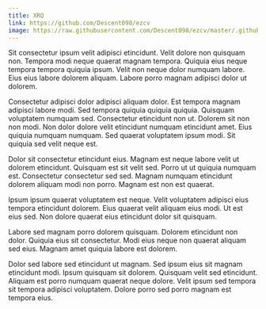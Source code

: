 ```yaml
---
title: XRQ
link: https://github.com/Descent098/ezcv
image: https://raw.githubusercontent.com/Descent098/ezcv/master/.github/logo.png
---
```


Sit consectetur ipsum velit adipisci etincidunt. Velit dolore non quisquam non. Tempora modi neque quaerat magnam tempora. Quiquia eius neque tempora tempora quiquia ipsum. Velit non neque dolor numquam labore. Eius eius labore dolorem aliquam. Labore porro magnam adipisci dolor ut dolorem.

Consectetur adipisci dolor adipisci aliquam dolor. Est tempora magnam adipisci labore modi. Sed tempora quiquia quiquia quiquia. Quisquam voluptatem numquam sed. Consectetur etincidunt non ut. Dolorem sit non non modi. Non dolor dolore velit etincidunt numquam etincidunt amet. Eius quiquia numquam numquam. Sed quaerat voluptatem ipsum modi. Sit quiquia sed velit neque est.

Dolor sit consectetur etincidunt eius. Magnam est neque labore velit ut dolorem etincidunt. Quisquam est sit velit sed. Porro ut ut quiquia numquam est. Consectetur consectetur sed sed. Magnam numquam etincidunt dolorem aliquam modi non porro. Magnam est non est quaerat.

Ipsum ipsum quaerat voluptatem est neque. Velit voluptatem adipisci eius tempora etincidunt dolorem. Eius quaerat velit aliquam eius modi. Ut est eius sed. Non dolore quaerat eius etincidunt dolor sit quisquam.

Labore sed magnam porro dolorem quisquam. Dolorem etincidunt non dolor. Quiquia eius sit consectetur. Modi eius neque non quaerat aliquam sed eius. Magnam amet quiquia labore est dolorem.

Dolor sed labore sed etincidunt ut magnam. Sed ipsum eius sit magnam etincidunt modi. Ipsum quisquam sit dolorem. Quisquam velit sed etincidunt. Aliquam est porro numquam quaerat neque dolore. Velit ipsum sed tempora sit tempora adipisci voluptatem. Dolore porro sed porro magnam est tempora eius.
    